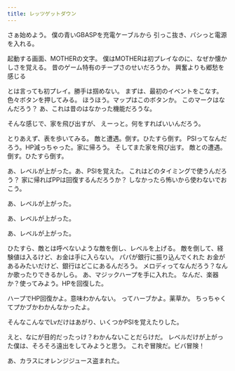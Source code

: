 ```yaml
---
title: レッツゲットダウン
---
```

さぁ始めよう。
僕の青いGBASPを充電ケーブルから
引っこ抜き、バシっと電源を入れる。

起動する画面、MOTHERの文字。
僕はMOTHERは初プレイなのに、なぜか懐かしさを覚える。
昔のゲーム特有のチープさのせいだろうか。
興奮よりも郷愁を感じる

とは言っても初プレイ。勝手は掴めない。
まずは、最初のイベントをこなす。
色々ボタンを押してみる。
ほうほう。マップはこのボタンか。
このマークはなんだろう？
あ、これは昔のはなかった機能だろうな。

そんな感じで、家を飛び出すが、
えーっと。何をすればいいんだろう。

とりあえず、表を歩いてみる。
敵と遭遇。倒す。ひたすら倒す。
PSIってなんだろう。HP減っちゃった。家に帰ろう。
そしてまた家を飛び出す。
敵との遭遇。倒す。ひたすら倒す。

あ、レベルが上がった。あ、PSIを覚えた。
これはどのタイミングで使うんだろう？
家に帰ればPPは回復するんだろうか？
しなかったら怖いから使わないでおこう。

あ、レベルが上がった。

あ、レベルが上がった。

あ、レベルが上がった。

ひたすら、敵とは呼べないような敵を倒し、レベルを上げる。
敵を倒して、経験値は入るけど、お金は手に入らない。
パパが銀行に振り込んでくれた
お金があるみたいだけど、銀行はどこにあるんだろう。
メロディってなんだろう？なんか歌ったりできるかしら。
あ、マジックハープを手に入れた。
なんだ、楽器か？使ってみよう。HPを回復した。

ハープでHP回復かよ。意味わかんない。
ってハーブかよ。薬草か。
ちっちゃくてプかブかわかんなかったよ。

そんなこんなでLvだけはあがり、いくつかPSIを覚えたりした。

えと、なにが目的だったっけ？わかんないことだらけだ。
レベルだけが上がった僕は、そろそろ遠出をしてみようと思う。
これぞ冒険だ。ビバ冒険！


あ、カラスにオレンジジュース盗まれた。
